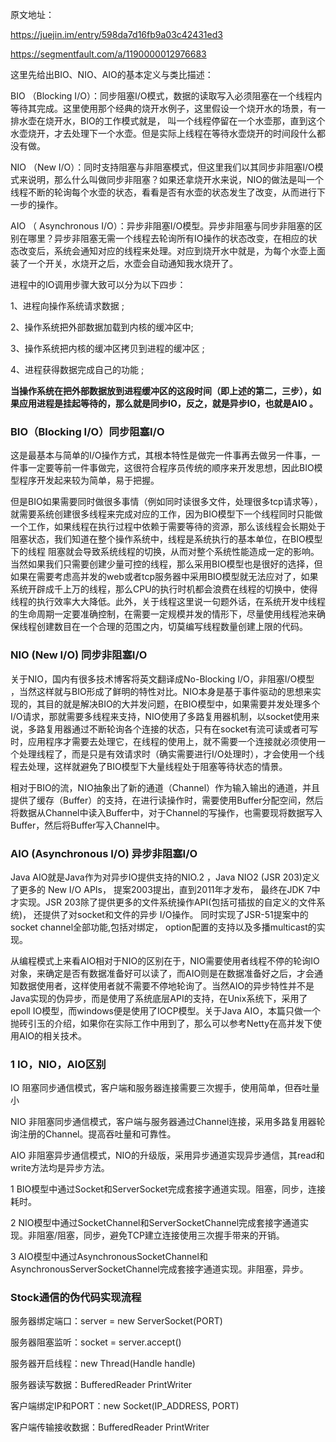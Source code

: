 原文地址：

https://juejin.im/entry/598da7d16fb9a03c42431ed3

https://segmentfault.com/a/1190000012976683

这里先给出BIO、NIO、AIO的基本定义与类比描述：

BIO （Blocking I/O）：同步阻塞I/O模式，数据的读取写入必须阻塞在一个线程内等待其完成。这里使用那个经典的烧开水例子，这里假设一个烧开水的场景，有一排水壶在烧开水，BIO的工作模式就是， 叫一个线程停留在一个水壶那，直到这个水壶烧开，才去处理下一个水壶。但是实际上线程在等待水壶烧开的时间段什么都没有做。

NIO （New I/O）：同时支持阻塞与非阻塞模式，但这里我们以其同步非阻塞I/O模式来说明，那么什么叫做同步非阻塞？如果还拿烧开水来说，NIO的做法是叫一个线程不断的轮询每个水壶的状态，看看是否有水壶的状态发生了改变，从而进行下一步的操作。

AIO （ Asynchronous I/O）：异步非阻塞I/O模型。异步非阻塞与同步非阻塞的区别在哪里？异步非阻塞无需一个线程去轮询所有IO操作的状态改变，在相应的状态改变后，系统会通知对应的线程来处理。对应到烧开水中就是，为每个水壶上面装了一个开关，水烧开之后，水壶会自动通知我水烧开了。

进程中的IO调用步骤大致可以分为以下四步： 

1、进程向操作系统请求数据 ;

2、操作系统把外部数据加载到内核的缓冲区中; 

3、操作系统把内核的缓冲区拷贝到进程的缓冲区 ;

4、进程获得数据完成自己的功能 ;

**当操作系统在把外部数据放到进程缓冲区的这段时间（即上述的第二，三步），如果应用进程是挂起等待的，那么就是同步IO，反之，就是异步IO，也就是AIO 。**

### BIO（Blocking I/O）同步阻塞I/O
这是最基本与简单的I/O操作方式，其根本特性是做完一件事再去做另一件事，一件事一定要等前一件事做完，这很符合程序员传统的顺序来开发思想，因此BIO模型程序开发起来较为简单，易于把握。

但是BIO如果需要同时做很多事情（例如同时读很多文件，处理很多tcp请求等），就需要系统创建很多线程来完成对应的工作，因为BIO模型下一个线程同时只能做一个工作，如果线程在执行过程中依赖于需要等待的资源，那么该线程会长期处于阻塞状态，我们知道在整个操作系统中，线程是系统执行的基本单位，在BIO模型下的线程 阻塞就会导致系统线程的切换，从而对整个系统性能造成一定的影响。当然如果我们只需要创建少量可控的线程，那么采用BIO模型也是很好的选择，但如果在需要考虑高并发的web或者tcp服务器中采用BIO模型就无法应对了，如果系统开辟成千上万的线程，那么CPU的执行时机都会浪费在线程的切换中，使得线程的执行效率大大降低。此外，关于线程这里说一句题外话，在系统开发中线程的生命周期一定要准确控制，在需要一定规模并发的情形下，尽量使用线程池来确保线程创建数目在一个合理的范围之内，切莫编写线程数量创建上限的代码。


### NIO (New I/O) 同步非阻塞I/O
关于NIO，国内有很多技术博客将英文翻译成No-Blocking I/O，非阻塞I/O模型 ，当然这样就与BIO形成了鲜明的特性对比。NIO本身是基于事件驱动的思想来实现的，其目的就是解决BIO的大并发问题，在BIO模型中，如果需要并发处理多个I/O请求，那就需要多线程来支持，NIO使用了多路复用器机制，以socket使用来说，多路复用器通过不断轮询各个连接的状态，只有在socket有流可读或者可写时，应用程序才需要去处理它，在线程的使用上，就不需要一个连接就必须使用一个处理线程了，而是只是有效请求时（确实需要进行I/O处理时），才会使用一个线程去处理，这样就避免了BIO模型下大量线程处于阻塞等待状态的情景。

相对于BIO的流，NIO抽象出了新的通道（Channel）作为输入输出的通道，并且提供了缓存（Buffer）的支持，在进行读操作时，需要使用Buffer分配空间，然后将数据从Channel中读入Buffer中，对于Channel的写操作，也需要现将数据写入Buffer，然后将Buffer写入Channel中。


### AIO (Asynchronous I/O) 异步非阻塞I/O
Java AIO就是Java作为对异步IO提供支持的NIO.2 ，Java NIO2 (JSR 203)定义了更多的 New I/O APIs， 提案2003提出，直到2011年才发布， 最终在JDK 7中才实现。JSR 203除了提供更多的文件系统操作API(包括可插拔的自定义的文件系统)， 还提供了对socket和文件的异步 I/O操作。 同时实现了JSR-51提案中的socket channel全部功能,包括对绑定， option配置的支持以及多播multicast的实现。

从编程模式上来看AIO相对于NIO的区别在于，NIO需要使用者线程不停的轮询IO对象，来确定是否有数据准备好可以读了，而AIO则是在数据准备好之后，才会通知数据使用者，这样使用者就不需要不停地轮询了。当然AIO的异步特性并不是Java实现的伪异步，而是使用了系统底层API的支持，在Unix系统下，采用了epoll IO模型，而windows便是使用了IOCP模型。关于Java AIO，本篇只做一个抛砖引玉的介绍，如果你在实际工作中用到了，那么可以参考Netty在高并发下使用AIO的相关技术。


### 1 IO，NIO，AIO区别
IO 阻塞同步通信模式，客户端和服务器连接需要三次握手，使用简单，但吞吐量小

NIO 非阻塞同步通信模式，客户端与服务器通过Channel连接，采用多路复用器轮询注册的Channel。提高吞吐量和可靠性。

AIO 非阻塞异步通信模式，NIO的升级版，采用异步通道实现异步通信，其read和write方法均是异步方法。

1 BIO模型中通过Socket和ServerSocket完成套接字通道实现。阻塞，同步，连接耗时。

2 NIO模型中通过SocketChannel和ServerSocketChannel完成套接字通道实现。非阻塞/阻塞，同步，避免TCP建立连接使用三次握手带来的开销。

3 AIO模型中通过AsynchronousSocketChannel和AsynchronousServerSocketChannel完成套接字通道实现。非阻塞，异步。

###  Stock通信的伪代码实现流程
服务器绑定端口：server = new ServerSocket(PORT)

服务器阻塞监听：socket = server.accept()

服务器开启线程：new Thread(Handle handle)

服务器读写数据：BufferedReader PrintWriter

客户端绑定IP和PORT：new Socket(IP_ADDRESS, PORT)

客户端传输接收数据：BufferedReader PrintWriter


